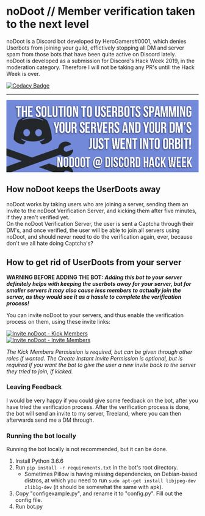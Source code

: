 # noDoot // Member verification taken to the next level
noDoot is a Discord bot developed by HeroGamers#0001, which denies Userbots from joining your guild, effictively stopping all DM and server spam from those bots that have been quite active on Discord lately.  
noDoot is developed as a submission for Discord's Hack Week 2019, in the moderation category. Therefore I will not be taking any PR's untill the Hack Week is over.

[![Codacy Badge](https://api.codacy.com/project/badge/Grade/ca53c7dfceee43ba945f58f580fcc70f)](https://www.codacy.com?utm_source=github.com&amp;utm_medium=referral&amp;utm_content=Fido2603/noDoot&amp;utm_campaign=Badge_Grade)

___

[![noDoot Banner](https://raw.githubusercontent.com/Fido2603/noDoot/master/img/nodoot-readme.png)](https://discordapp.com/oauth2/authorize?client_id=592829567660457985&scope=bot&permissions=2)
## How noDoot keeps the UserDoots away
noDoot works by taking users who are joining a server, sending them an invite to the noDoot Verification Server, and kicking them after five minutes, if they aren't verified yet.  
On the noDoot Verification Server, the user is sent a Captcha through their DM's, and once verified, the user will be able to join all servers using noDoot, and should never need to do the verification again, ever, because don't we all hate doing Captcha's?

## How to get rid of UserDoots from your server
**WARNING BEFORE ADDING THE BOT:** ***Adding this bot to your server definitely helps with keeping the userbots away for your server, but for smaller servers it may also cause less members to actually join the server, as they would see it as a hassle to complete the verification process!***

You can invite noDoot to your servers, and thus enable the verification process on them, using these invite links:

[![Invite noDoot - Kick Members](https://img.shields.io/static/v1.svg?label=Invite%20noDoot&message=Kick%20Permission&color=7289DA&stile=flat&logo=discord&logoColor=7289DA&labelColor=2C2F33)](https://discordapp.com/oauth2/authorize?client_id=592829567660457985&scope=bot&permissions=2)  
[![Invite noDoot - Invite Members](https://img.shields.io/static/v1.svg?label=Invite%20noDoot&message=Invite%20Permission&color=7289DA&stile=flat&logo=discord&logoColor=7289DA&labelColor=2C2F33)](https://discordapp.com/oauth2/authorize?client_id=592829567660457985&scope=bot&permissions=3)

*The Kick Members Permission is required, but can be given through other roles if wanted. The Create Instant Invite Permission is optional, but is required if you want the bot to give the user a new invite back to the server they tried to join, if kicked.*

### Leaving Feedback
I would be very happy if you could give some feedback on the bot, after you have tried the verification process. After the verification process is done, the bot will send an invite to my server, Treeland, where you can then afterwards send me a DM through.

### Running the bot locally
Running the bot locally is not recommended, but it can be done.  
1. Install Python 3.6.6
2. Run `pip install -r requirements.txt` in the bot's root directory.
   * Sometimes Pillow is having missing dependencies, on Debian-based distros, at which you need to run `sudo apt-get install libjpeg-dev zlib1g-dev` (it should be somewhat the same with apk).
3. Copy "configexample.py", and rename it to "config.py". Fill out the config file.
4. Run bot.py
